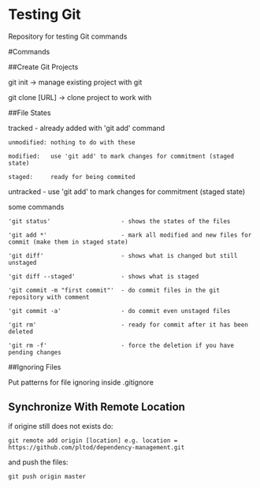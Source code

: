 Testing Git
===========

Repository for testing Git commands


#Commands

##Create Git Projects

git init 			-> manage existing project with git

git clone [URL]		-> clone project to work with

##File States

tracked - already added with 'git add' command

	unmodified: nothing to do with these

	modified:	use 'git add' to mark changes for commitment (staged state)

	staged:		ready for being commited

	
untracked - use 'git add' to mark changes for commitment (staged state)


some commands

	'git status' 					- shows the states of the files

	'git add *'						- mark all modified and new files for commit (make them in staged state)

	'git diff' 						- shows what is changed but still unstaged

	'git diff --staged' 			- shows what is staged

	'git commit -m "first commit"' 	- do commit files in the git repository with comment

	'git commit -a'					- do commit even unstaged files
	
	'git rm' 						- ready for commit after it has been deleted
	
	'git rm -f'						- force the deletion if you have pending changes
	

##Ignoring Files

Put patterns for file ignoring inside .gitignore

## Synchronize With Remote Location

if origine still does not exists do: 

	git remote add origin [location] e.g. location = https://github.com/pltod/dependency-management.git
	 
and push the files:

	git push origin master
